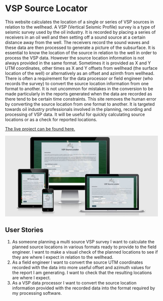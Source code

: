 # VSP Source Locator

This website calculates the location of a single or series of VSP sources in relation to the wellhead. A VSP (Vertical Seismic Profile) survey is a type of seismic survey used by the oil industry. It is recorded by placing a series of receivers in an oil well and then setting off a sound source at a certain distance away from the well. The receivers record the sound waves and these data are then processed to generate a picture of the subsurface. It is essential to know the location of the source in relation to the well in order to process the VSP data. However the source location information is not always provided in the same format. Sometimes it is provided as X and Y UTM coordinates, other times as X and Y offsets from wellhead (the surface location of the well) or alternatively as an offset and azimth from wellhead. There is often a requirement for the data processor or field engineer (who records the survey) to convert the source location information from one format to another. It is not uncommon for mistakes in the conversion to be made particularly in the reports generated when the data are recorded as there tend to be certain time constraints. This site removes the human error by converting the source location from one format to another. It is targeted towards oil industry professionals involved in the planning, recording and processing of VSP data. It will be useful for quickly calculating source locations or as a check for reported locations.

[The live project can be found here.](https://stephanie-ash.github.io/vsp-source-locator/)

![Responsive Site](assets/screenshots/vsp-source-locator-responsive.jpg)

## User Stories

  1. As someone planning a multi source VSP survey I want to calculate the planned source locations in various formats ready to provide to the field engineer. I want to make a visual check of the planned locations to see if they are where I expect in relation to the wellhead.
  2. As a field engineer I want to convert the source UTM coordinates recorded with the data into more useful offset and azimuth values for the report I am generating. I want to check that the resulting locations are where I expect.
  3. As a VSP data processor I want to convert the source location information provided with the recorded data into the format required by my processing software.